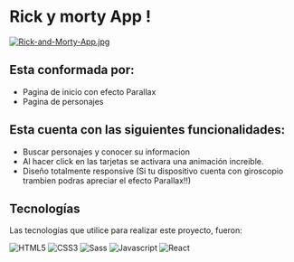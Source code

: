 # Rick y morty App !
[![Rick-and-Morty-App.jpg](https://i.postimg.cc/Y0X596kr/Rick-and-Morty-App.jpg)](https://postimg.cc/0KwWXJbF)

## Esta conformada por:
* Pagina de inicio con efecto Parallax
* Pagina de personajes

## Esta cuenta con las siguientes funcionalidades:
* Buscar personajes y conocer su informacion
* Al hacer click en las tarjetas se activara una animación increible.
* Diseño totalmente responsive (Si tu dispositivo cuenta con giroscopio trambien podras apreciar el efecto Parallax!!)

## Tecnologías
Las tecnologías que utilice para realizar este proyecto, fueron:


![HTML5](https://img.shields.io/badge/HTML5-E34F26?style=for-the-badge&logo=html5&logoColor=white)
![CSS3](https://img.shields.io/badge/CSS3-1572B6?style=for-the-badge&logo=css3&logoColor=white)
![Sass](https://img.shields.io/badge/Sass-CC6699?style=for-the-badge&logo=sass&logoColor=white)
![Javascript](https://img.shields.io/badge/JavaScript-F7DF1E?style=for-the-badge&logo=javascript&logoColor=black)
![React](https://img.shields.io/badge/React-20232A?style=for-the-badge&logo=react&logoColor=61DAFB)
